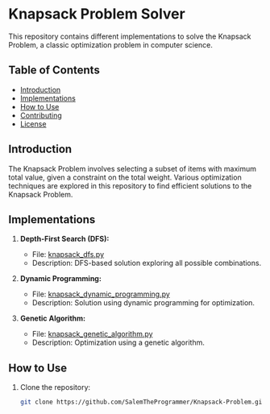 # Knapsack Problem Solver

This repository contains different implementations to solve the Knapsack Problem, a classic optimization problem in computer science.

## Table of Contents

- [Introduction](#introduction)
- [Implementations](#implementations)
- [How to Use](#how-to-use)
- [Contributing](#contributing)
- [License](#license)

## Introduction

The Knapsack Problem involves selecting a subset of items with maximum total value, given a constraint on the total weight. Various optimization techniques are explored in this repository to find efficient solutions to the Knapsack Problem.

## Implementations

1. **Depth-First Search (DFS):**
   - File: [knapsack_dfs.py](knapsack_dfs.py)
   - Description: DFS-based solution exploring all possible combinations.

2. **Dynamic Programming:**
   - File: [knapsack_dynamic_programming.py](knapsack_dynamic_programming.py)
   - Description: Solution using dynamic programming for optimization.

3. **Genetic Algorithm:**
   - File: [knapsack_genetic_algorithm.py](knapsack_genetic_algorithm.py)
   - Description: Optimization using a genetic algorithm.

## How to Use

1. Clone the repository:

   ```bash
   git clone https://github.com/SalemTheProgrammer/Knapsack-Problem.git
